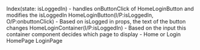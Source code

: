 Index(state: isLoggedIn) - handles onButtonClick of HomeLoginButton and modifies the isLoggedIn
    HomeLoginButton(I/P:isLoggedIn, O/P:onbuttonClick) - Based on isLogged in props, the text of the button changes
    HomeLoginContainer(I/P:isLoggedIn) - Based on the input this container component decides which page to display - Home or Login
        HomePage
        LoginPage